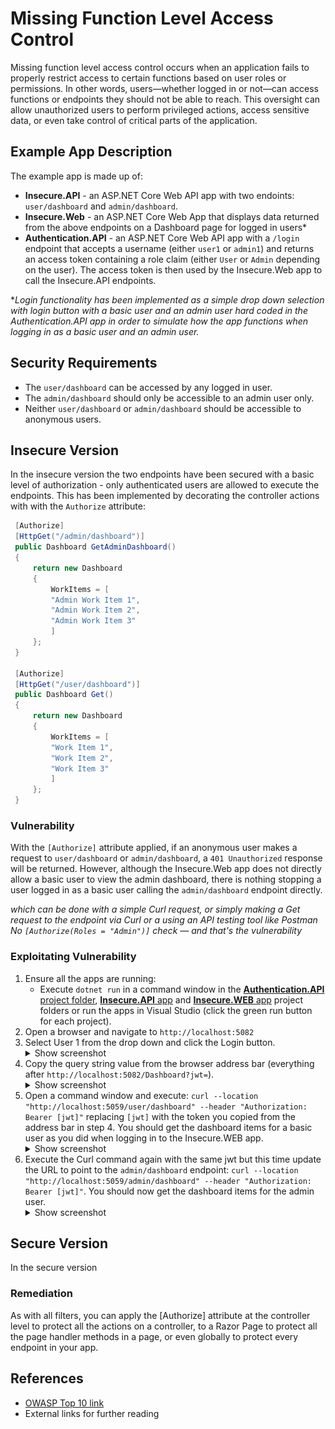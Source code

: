 # Missing Function Level Access Control
Missing function level access control occurs when an application fails to properly restrict access to certain functions based on user roles or permissions. In other words, users—whether logged in or not—can access functions or endpoints they should not be able to reach. This oversight can allow unauthorized users to perform privileged actions, access sensitive data, or even take control of critical parts of the application.

## Example App Description
The example app is made up of: 
- **Insecure.API** - an ASP.NET Core Web API app with two endoints: `user/dashboard` and `admin/dashboard`.
- **Insecure.Web** - an ASP.NET Core Web App that displays data returned from the above endpoints on a Dashboard page for logged in users*  
- **Authentication.API** - an ASP.NET Core Web API app with a `/login` endpoint that accepts a username (either `user1` or `admin1`) and  returns an access token containing a role claim (either `User` or `Admin` depending on the user). The access token is then used by the Insecure.Web app to call the Insecure.API endpoints.

**Login functionality has been implemented as a simple drop down selection with login button with a basic user and an admin user hard coded in the Authentication.API app in order to simulate how the app functions when logging in as a basic user and an admin user.*

## Security Requirements
- The `user/dashboard` can be accessed by any logged in user. 
- The `admin/dashboard` should only be accessible to an admin user only.
- Neither `user/dashboard` or `admin/dashboard` should be accessible to anonymous users.

## Insecure Version 
In the insecure version the two endpoints have been secured with a basic level of authorization -  only authenticated users are allowed to execute the endpoints. This has been implemented by decorating the controller actions with with the `Authorize` attribute: 

```C#
 [Authorize]
 [HttpGet("/admin/dashboard")]
 public Dashboard GetAdminDashboard()
 {
     return new Dashboard
     {
         WorkItems = [
         "Admin Work Item 1",
         "Admin Work Item 2",
         "Admin Work Item 3"
         ]
     };
 }

 [Authorize]
 [HttpGet("/user/dashboard")]
 public Dashboard Get()
 {
     return new Dashboard
     {
         WorkItems = [
         "Work Item 1",
         "Work Item 2",
         "Work Item 3"
         ]
     };
 }
```

### Vulnerability
With the `[Authorize]` attribute applied, if an anonymous user makes a request to `user/dashboard` or `admin/dashboard`, a `401 Unauthorized` response will be returned. However, although the Insecure.Web app does not directly allow a basic user to view the admin dashboard, there is nothing stopping a user logged in as a basic user calling the `admin/dashboard` endpoint directly.

*which can be done with a simple Curl request, or simply making a Get request to the endpoint via Curl or a using an API testing tool like Postman
No `[Authorize(Roles = "Admin")]` check — and that's the vulnerability*

### Exploitating Vulnerability
1. Ensure all the apps are running:
   - Execute `dotnet run` in a command window in the [**Authentication.API** project folder](../../../shared/appsec-labs-idp/Authentication.API/), [**Insecure.API** app](./insecure/backend/src/Insecure.API/) and [**Insecure.WEB** app](./insecure/backend/src/Insecure.Web/) project folders or run the apps in Visual Studio (click the green run button for each project).
2. Open a browser and navigate to `http://localhost:5082`
3. Select User 1 from the drop down and click the Login button.
    <details>
    <summary>Show screenshot</summary>
    <img src="./images/insecure1-login.png" alt="" width="100%"/>
    </details>
4. Copy the query string value from the browser address bar (everything after `http://localhost:5082/Dashboard?jwt=`).
    <details>
    <summary>Show screenshot</summary>
    <img src="./images/insecure2-token-querystring.png" alt="" width="100%"/>
    </details>
5. Open a command window and execute: `curl --location "http://localhost:5059/user/dashboard" --header "Authorization: Bearer [jwt]"` replacing `[jwt]` with the token you copied from the address bar in step 4. You should get the dashboard items for a basic user as you did when logging in to the Insecure.WEB app.
    <details>
    <summary>Show screenshot</summary>
    <img src="./images/curl-request-user-dashboard.png" alt="" width="100%"/>
    </details>
6. Execute the Curl command again with the same jwt but this time update the URL to point to the `admin/dashboard` endpoint: `curl --location "http://localhost:5059/admin/dashboard" --header "Authorization: Bearer [jwt]"`. You should now get the dashboard items for the admin user.
    <details>
    <summary>Show screenshot</summary>
    <img src="./images/curl-request-admin-dashboard.png" alt="" width="100%"/>
    </details>

## Secure Version
In the secure version 

### Remediation

As with all filters, you can apply the [Authorize] attribute at the controller level to protect all the actions on a controller, to a Razor Page to protect all the page handler
methods in a page, or even globally to protect every endpoint in your app.


## References
- [OWASP Top 10 link](https://owasp.org/Top10/A01_2021-Broken_Access_Control/)
- External links for further reading
